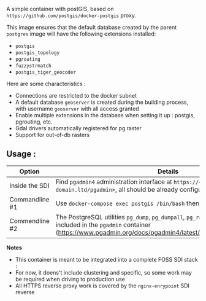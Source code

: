 A simple container with postGIS, based on `https://github.com/postgis/docker-postgis`
 proxy.

This image ensures that the default database created by the parent `postgres` image will have the following extensions installed:
* `postgis`
* `postgis_topology`
* `pgrouting`
* `fuzzystrmatch`
* `postgis_tiger_geocoder`

Here are some characteristics : 
* Connections are restricted to the docker subnet
* A default database `geoserver` is created during the building process, with username `geoserver` with all access granted
* Enable multiple extensions in the database when setting it up : postgis, pgrouting, etc.
* Gdal drivers automatically registered for pg raster
* Support for out-of-db rasters

## Usage :
| Option | Details |
|---|---|
| Inside the SDI | Find `pgadmin4` administration interface at `https://<your-awesome-domain.ltd/pgadmin>`, all should be already configured |
| Commandline #1 | Use `docker-compose exec postgis /bin/bash` then `su - postgres` |
| Commendline #2 | The PostgreSQL utilities `pg_dump`, `pg_dumpall`, `pg_restore` and `psql` are included in the `pgadmin` container (https://www.pgadmin.org/docs/pgadmin4/latest/container_deployment.html) |

**Notes** 
* This container is meant to be integrated into a complete FOSS SDI stack :
* For now, it doens't include clustering and specific, so some work may be required when driving to production use
* All HTTPS reverse proxy work is covered by the `nginx-enrypoint` SDI reverse